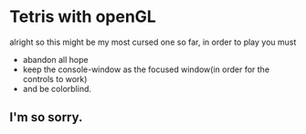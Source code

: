 # Tetris with openGL

alright so this might be my most cursed one so far, in order to play you must
+ abandon all hope
+ keep the console-window as the focused window(in order for the controls to work)
+ and be colorblind. 

## I'm so sorry. 
